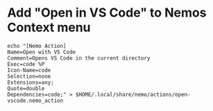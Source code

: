 # Add "Open in VS Code" to Nemos Context menu

```
echo "[Nemo Action]
Name=Open with VS Code
Comment=Opens VS Code in the current directory
Exec=code %P
Icon-Name=code
Selection=none
Extensions=any;
Quote=double
Dependencies=code;" > $HOME/.local/share/nemo/actions/open-vscode.nemo_action
```
